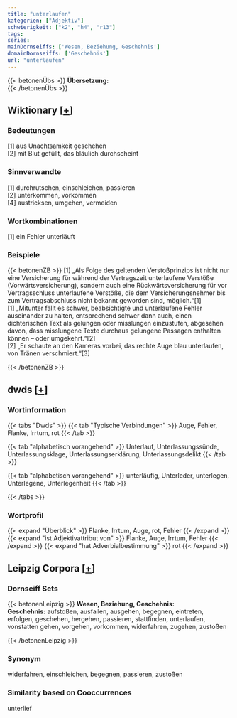 ```yaml
---
title: "unterlaufen"
kategorien: ["Adjektiv"]
schwierigkeit: ["k2", "h4", "r13"]
tags:
series:
mainDornseiffs: ['Wesen, Beziehung, Geschehnis']
domainDornseiffs: ['Geschehnis']
url: "unterlaufen"
---
```


{{< betonenÜbs >}}
**Übersetzung:**  
{{< /betonenÜbs >}}

## Wiktionary [[+](https://de.wiktionary.org/wiki/unterlaufen)]

### Bedeutungen
[1] aus Unachtsamkeit geschehen  
[2] mit Blut gefüllt, das bläulich durchscheint  

### Sinnverwandte
[1] durchrutschen, einschleichen, passieren  
[2] unterkommen, vorkommen  
[4] austricksen, umgehen, vermeiden  

### Wortkombinationen
[1] ein Fehler unterläuft  

### Beispiele
{{< betonenZB >}}
[1] „Als Folge des geltenden Verstoßprinzips ist nicht nur eine Versicherung für während der Vertragszeit unterlaufene Verstöße (Vorwärtsversicherung), sondern auch eine Rückwärtsversicherung für vor Vertragsschluss unterlaufene Verstöße, die dem Versicherungsnehmer bis zum Vertragsabschluss nicht bekannt geworden sind, möglich.“[1]  
[1] „Mitunter fällt es schwer, beabsichtigte und unterlaufene Fehler auseinander zu halten, entsprechend schwer dann auch, einen dichterischen Text als gelungen oder misslungen einzustufen, abgesehen davon, dass misslungene Texte durchaus gelungene Passagen enthalten können – oder umgekehrt.“[2]  
[2] „Er schaute an den Kameras vorbei, das rechte Auge blau unterlaufen, von Tränen verschmiert.“[3]  

{{< /betonenZB >}}


## dwds [[+](https://www.dwds.de/wb/unterlaufen)]

### Wortinformation
{{< tabs "Dwds" >}}
{{< tab "Typische Verbindungen" >}}
Auge, Fehler, Flanke, Irrtum, rot
{{< /tab >}}

{{< tab "alphabetisch vorangehend" >}}
Unterlauf, Unterlassungssünde, Unterlassungsklage, Unterlassungserklärung, Unterlassungsdelikt
{{< /tab >}}

{{< tab "alphabetisch vorangehend" >}}
unterläufig, Unterleder, unterlegen, Unterlegene, Unterlegenheit
{{< /tab >}}

{{< /tabs >}}

### Wortprofil
{{< expand "Überblick" >}} Flanke, Irrtum, Auge, rot, Fehler {{< /expand >}}
{{< expand "ist Adjektivattribut von" >}} Flanke, Auge, Irrtum, Fehler {{< /expand >}}
{{< expand "hat Adverbialbestimmung" >}} rot {{< /expand >}}

## Leipzig Corpora [[+](https://corpora.uni-leipzig.de/en/res?word=unterlaufen&corpusId=deu_newscrawl-public_2018)]

### Dornseiff Sets
{{< betonenLeipzig >}}
**Wesen, Beziehung, Geschehnis:**  
**Geschehnis:** aufstoßen, ausfallen, ausgehen, begegnen, eintreten, erfolgen, geschehen, hergehen, passieren, stattfinden, unterlaufen, vonstatten gehen, vorgehen, vorkommen, widerfahren, zugehen, zustoßen  

{{< /betonenLeipzig >}}

### Synonym
widerfahren, einschleichen, begegnen, passieren, zustoßen


### Similarity based on Cooccurrences
unterlief

